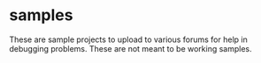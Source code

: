 # samples

These are sample projects to upload to various forums for help in debugging problems.  These are not meant to be working samples.
